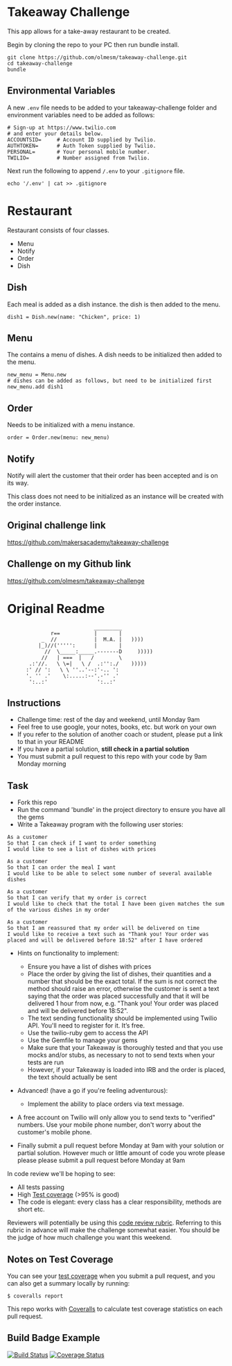 Takeaway Challenge
==================

This app allows for a take-away restaurant to be created.

Begin by cloning the repo to your PC then run bundle install.

```
git clone https://github.com/olmesm/takeaway-challenge.git
cd takeaway-challenge
bundle
```

Environmental Variables
---
A new `.env` file needs to be added to your takeaway-challenge folder and environment variables need to be added as follows:

```
# Sign-up at https://www.twilio.com
# and enter your details below.
ACCOUNTSID=     # Account ID supplied by Twilio.
AUTHTOKEN=      # Auth Token supplied by Twilio.
PERSONAL=       # Your personal mobile number.
TWILIO=         # Number assigned from Twilio.
```

Next run the following to append `/.env` to your `.gitignore` file.

```
echo '/.env' | cat >> .gitignore
```
Restaurant
====

Restaurant consists of four classes.
  * Menu
  * Notify
  * Order
  * Dish

Dish
-------
Each meal is added as a dish instance. the dish is then added to the menu.

`dish1 = Dish.new(name: "Chicken", price: 1)`

Menu
-------
The contains a menu of dishes. A dish needs to be initialized then added to the menu.

```
new_menu = Menu.new
# dishes can be added as follows, but need to be initialized first
new_menu.add dish1
```

Order
-------
Needs to be initialized with a menu instance.

`order = Order.new(menu: new_menu)`

Notify
-------
Notify will alert the customer that their order has been accepted and is on its way.

This class does not need to be initialized as an instance will be created with the order instance.

Original challenge link
---
https://github.com/makersacademy/takeaway-challenge

Challenge on my Github link
---
https://github.com/olmesm/takeaway-challenge

Original Readme
==================



```
                            _________
              r==           |       |
           _  //            |  M.A. |   ))))
          |_)//(''''':      |       |
            //  \_____:_____.-------D     )))))
           //   | ===  |   /        \
       .:'//.   \ \=|   \ /  .:'':./    )))))
      :' // ':   \ \ ''..'--:'-.. ':
      '. '' .'    \:.....:--'.-'' .'
       ':..:'                ':..:'

 ```

Instructions
-------

* Challenge time: rest of the day and weekend, until Monday 9am
* Feel free to use google, your notes, books, etc. but work on your own
* If you refer to the solution of another coach or student, please put a link to that in your README
* If you have a partial solution, **still check in a partial solution**
* You must submit a pull request to this repo with your code by 9am Monday morning

Task
-----

* Fork this repo
* Run the command 'bundle' in the project directory to ensure you have all the gems
* Write a Takeaway program with the following user stories:

```
As a customer
So that I can check if I want to order something
I would like to see a list of dishes with prices

As a customer
So that I can order the meal I want
I would like to be able to select some number of several available dishes

As a customer
So that I can verify that my order is correct
I would like to check that the total I have been given matches the sum of the various dishes in my order

As a customer
So that I am reassured that my order will be delivered on time
I would like to receive a text such as "Thank you! Your order was placed and will be delivered before 18:52" after I have ordered
```

* Hints on functionality to implement:
  * Ensure you have a list of dishes with prices
  * Place the order by giving the list of dishes, their quantities and a number that should be the exact total. If the sum is not correct the method should raise an error, otherwise the customer is sent a text saying that the order was placed successfully and that it will be delivered 1 hour from now, e.g. "Thank you! Your order was placed and will be delivered before 18:52".
  * The text sending functionality should be implemented using Twilio API. You'll need to register for it. It’s free.
  * Use the twilio-ruby gem to access the API
  * Use the Gemfile to manage your gems
  * Make sure that your Takeaway is thoroughly tested and that you use mocks and/or stubs, as necessary to not to send texts when your tests are run
  * However, if your Takeaway is loaded into IRB and the order is placed, the text should actually be sent

* Advanced! (have a go if you're feeling adventurous):
  * Implement the ability to place orders via text message.

* A free account on Twilio will only allow you to send texts to "verified" numbers. Use your mobile phone number, don't worry about the customer's mobile phone.
* Finally submit a pull request before Monday at 9am with your solution or partial solution.  However much or little amount of code you wrote please please please submit a pull request before Monday at 9am


In code review we'll be hoping to see:

* All tests passing
* High [Test coverage](https://github.com/makersacademy/course/blob/master/pills/test_coverage.md) (>95% is good)
* The code is elegant: every class has a clear responsibility, methods are short etc.

Reviewers will potentially be using this [code review rubric](docs/review.md).  Referring to this rubric in advance will make the challenge somewhat easier.  You should be the judge of how much challenge you want this weekend.

Notes on Test Coverage
------------------

You can see your [test coverage](https://github.com/makersacademy/course/blob/master/pills/test_coverage.md) when you submit a pull request, and you can also get a summary locally by running:

```
$ coveralls report
```

This repo works with [Coveralls](https://coveralls.io/) to calculate test coverage statistics on each pull request.

Build Badge Example
------------------

[![Build Status](https://travis-ci.org/makersacademy/takeaway-challenge.svg?branch=master)](https://travis-ci.org/makersacademy/takeaway-challenge)
[![Coverage Status](https://coveralls.io/repos/makersacademy/takeaway-challenge/badge.png)](https://coveralls.io/r/makersacademy/takeaway-challenge)
